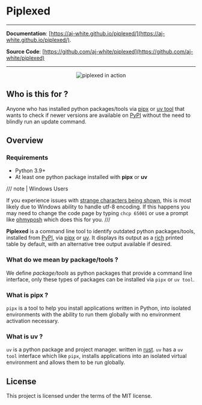 # Piplexed

--- 
**Documentation**: [https://aj-white.github.io/piplexed/](https://aj-white.github.io/piplexed/).

**Source Code**: [https://github.com/aj-white/piplexed](https://github.com/aj-white/piplexed)

---

<p align="center">
<img src="https://raw.githubusercontent.com/aj-white/piplexed/main/docs/ing/piplexed-list-out.gif" alt="piplexed in action"/>
</p>



## Who is this for ?

Anyone who has installed python packages/tools via [pipx](https://github.com/pypa/pipx) or [uv tool](https://github.com/astral-sh/uv) that wants to check if newer versions are available on [PyPI](https://pypi.org/) without the need to blindly run an update command.

## Overview

### Requirements

- Python 3.9+
- At least one python package installed with **pipx** or **uv**

/// note | Windows Users

If you experience issues with [strange characters being shown](https://github.com/aj-white/piplexed/issues/21), this is most likely due to Windows ability to handle utf-8 encoding.
If this happens you may need to change the code page by typing `chcp 65001` or use a prompt like [ohmyposh](https://ohmyposh.dev/) which does this for you.
///


**Piplexed** is a command line tool to identify outdated python packages/tools, installed from [PyPI](https://pypi.org/), via [pipx](https://github.com/pypa/pipx) or [uv](https://github.com/astral-sh/uv). It displays its output as a [rich](https://github.com/Textualize/rich) printed table by default, with an alternative tree output available if desired.


### What do we mean by package/tools ?

We define *package/tools* as python packages that provide a command line interface, only these types of packages can be installed via `pipx` or `uv tool`.

### What is pipx ?

`pipx` is a tool to help you install applications written in Python, into isolated environments with the ability to run them globally with no environment activation necessary.

### What is uv ?

`uv` is a python package and project manager. written in [rust](https://www.rust-lang.org/). `uv` has a `uv tool` interface which like `pipx`, installs applications into an isolated virtual environment and allows them to be run globally.


## License

This project is licensed under the terms of the MIT license.
